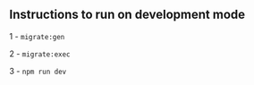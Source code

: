 ## Instructions to run on development mode

1 - `migrate:gen` 

2 - `migrate:exec` 

3 - `npm run dev` 